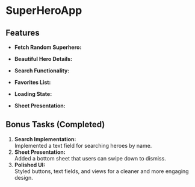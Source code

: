 # SuperHeroApp

## Features

- **Fetch Random Superhero:**

- **Beautiful Hero Details:**

- **Search Functionality:**
- **Favorites List:**

- **Loading State:**

- **Sheet Presentation:**

## Bonus Tasks (Completed)

1. **Search Implementation:**  
   Implemented a text field for searching heroes by name.
2. **Sheet Presentation:**  
   Added a bottom sheet that users can swipe down to dismiss.
3. **Polished UI:**  
   Styled buttons, text fields, and views for a cleaner and more engaging design.
